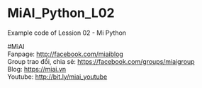 # MiAI_Python_L02
Example code of Lession 02 - Mi Python

#MìAI <br>
Fanpage: http://facebook.com/miaiblog <br>
Group trao đổi, chia sẻ: https://facebook.com/groups/miaigroup <br>
Blog: https://miai.vn<br>
Youtube: http://bit.ly/miai_youtube  <br>
